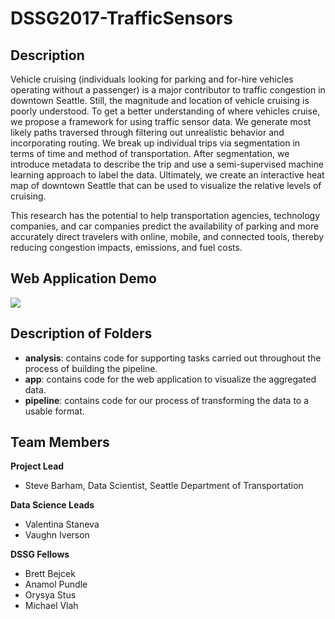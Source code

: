 # DSSG2017-TrafficSensors

## Description

Vehicle cruising (individuals looking for parking and for-hire vehicles operating without a passenger) is a major contributor to traffic congestion in downtown Seattle. Still, the magnitude and location of vehicle cruising is poorly understood. To get a better understanding of where vehicles cruise, we propose a framework for using traffic sensor data. We generate most likely paths traversed through filtering out unrealistic behavior and incorporating routing. We break up individual trips via segmentation in terms of time and method of transportation. After segmentation, we introduce metadata to describe the trip and use a semi-supervised machine learning approach to label the data. Ultimately, we create an interactive heat map of downtown Seattle that can be used to visualize the relative levels of cruising.

This research has the potential to help transportation agencies, technology companies, and car companies predict the availability of parking and more accurately direct travelers with online, mobile, and connected tools, thereby reducing congestion impacts, emissions, and fuel costs.

## Web Application Demo

<img src="results/demo.gif">

## Description of Folders
* **analysis**: contains code for supporting tasks carried out throughout the process of building the pipeline.
* **app**: contains code for the web application to visualize the aggregated data.
* **pipeline**: contains code for our process of transforming the data to a usable format.

## Team Members

**Project Lead**
* Steve Barham, Data Scientist, Seattle Department of Transportation

**Data Science Leads**
* Valentina Staneva
* Vaughn Iverson

**DSSG Fellows**
* Brett Bejcek
* Anamol Pundle
* Orysya Stus
* Michael Vlah
